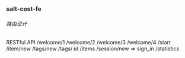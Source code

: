 ### salt-cost-fe


###### 路由设计
RESTful API
/welcome/1
/welcome/2
/welcome/3
/welcome/4
/start
/item/new
/tags/new
/tags/:id
/items
/session/new => sign_in
/statistics